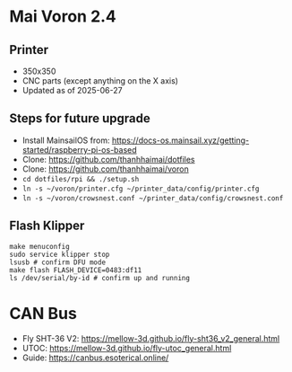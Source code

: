 # Mai Voron 2.4

## Printer
- 350x350
- CNC parts (except anything on the X axis)
- Updated as of 2025-06-27

## Steps for future upgrade
- Install MainsailOS from: https://docs-os.mainsail.xyz/getting-started/raspberry-pi-os-based
- Clone: https://github.com/thanhhaimai/dotfiles
- Clone: https://github.com/thanhhaimai/voron
- `cd dotfiles/rpi && ./setup.sh`
- `ln -s ~/voron/printer.cfg ~/printer_data/config/printer.cfg`
- `ln -s ~/voron/crowsnest.conf ~/printer_data/config/crowsnest.conf`

## Flash Klipper

```shell
make menuconfig
sudo service klipper stop
lsusb # confirm DFU mode
make flash FLASH_DEVICE=0483:df11
ls /dev/serial/by-id # confirm up and running
```

# CAN Bus

- Fly SHT-36 V2: https://mellow-3d.github.io/fly-sht36_v2_general.html
- UTOC: https://mellow-3d.github.io/fly-utoc_general.html
- Guide: https://canbus.esoterical.online/

